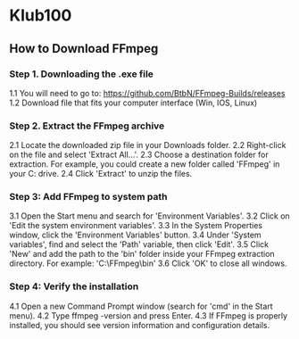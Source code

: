 # Klub100


## **How to Download FFmpeg** ##
### Step 1. Downloading the .exe file ###
1.1 You will need to go to: https://github.com/BtbN/FFmpeg-Builds/releases
1.2 Download file that fits your computer interface (Win, IOS, Linux)
### Step 2. Extract the FFmpeg archive ###
2.1 Locate the downloaded zip file in your Downloads folder.
2.2 Right-click on the file and select 'Extract All...'.
2.3 Choose a destination folder for extraction. For example, you could create a new folder called 'FFmpeg' in your C: drive.
2.4 Click 'Extract' to unzip the files.
### Step 3: Add FFmpeg to system path ###
3.1 Open the Start menu and search for 'Environment Variables'.
3.2 Click on 'Edit the system environment variables'.
3.3 In the System Properties window, click the 'Environment Variables' button.
3.4 Under 'System variables', find and select the 'Path' variable, then click 'Edit'.
3.5 Click 'New' and add the path to the 'bin' folder inside your FFmpeg extraction directory. For example: 'C:\FFmpeg\bin'
3.6 Click 'OK' to close all windows.
### Step 4: Verify the installation ###
4.1 Open a new Command Prompt window (search for 'cmd' in the Start menu).
4.2 Type ffmpeg -version and press Enter.
4.3 If FFmpeg is properly installed, you should see version information and configuration details.
